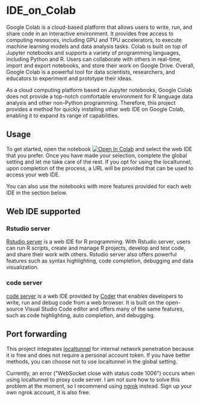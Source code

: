 # IDE_on_Colab

Google Colab is a cloud-based platform that allows users to write, run, and share code in an interactive environment. It provides free access to computing resources, including GPU and TPU accelerators, to execute machine learning models and data analysis tasks. Colab is built on top of Jupyter notebooks and supports a variety of programming languages, including Python and R. Users can collaborate with others in real-time, import and export notebooks, and store their work on Google Drive. Overall, Google Colab is a powerful tool for data scientists, researchers, and educators to experiment and prototype their ideas.

As a cloud computing platform based on Jupyter notebooks, Google Colab does not provide a top-notch comfortable environment for R language data analysis and other non-Python programming. Therefore, this project provides a method for quickly installing other web IDE on Google Colab, enabling it to expand its range of capabilities.

## Usage

To get started, open the notebook [![Open In Colab](https://colab.research.google.com/assets/colab-badge.svg)](https://colab.research.google.com/github/yimingsun12138/IDE_on_Colab/blob/main/Web_IDE_on_Colab.ipynb) and select the web IDE that you prefer. Once you have made your selection, complete the global setting and let me take care of the rest. If you opt for using the localtunnel, upon completion of the process, a URL will be provided that can be used to access your web IDE.

You can also use the notebooks with more features provided for each web IDE in the section below.

## Web IDE supported

### Rstudio server

[Rstudio server](https://posit.co/) is a web IDE for R programming. With Rstudio server, users can run R scripts, create and manage R projects, develop and test code, and share their work with others. Rstudio server also offers powerful features such as syntax highlighting, code completion, debugging and data visualization.

### code server

[code server](https://github.com/coder/code-server) is a web IDE provided by [Coder](https://coder.com/) that enables developers to write, run and debug code from a web browser. It is built on the open-source Visual Studio Code editor and offers many of the same features, such as code highlighting, auto completion, and debugging.

## Port forwarding

This project integrates [localtunnel](https://github.com/localtunnel/localtunnel) for internal network penetration because it is free and does not require a personal account token. If you have better methods, you can choose not to use localtunnel in the global setting.

Currently, an error ("WebSocket close with status code 1006") occurs when using localtunnel to proxy code server. I am not sure how to solve this problem at the moment, so I recommend using [ngrok](https://ngrok.com/) instead. Sign up your own ngrok account, it is also free.
